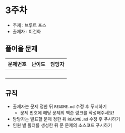 # 3주차

- 주제 : 브루트 포스
- 출제자 : 이건화

## 풀어올 문제

| 문제번호 | 난이도 | 담당자 |
| :------: | :----: | :----: |
|          |        |        |
|          |        |        |
|          |        |        |
|          |        |        |
|          |        |        |

## 규칙

- 출제자는 문제 정한 뒤 `README.md` 수정 후 푸시하기
  - 문제 번호에 해당 문제의 백준 링크를 작성해주세요!
- 담당자는 발표할 문제 정한 뒤 `README.md` 수정 후 푸시하기
- 인원 별 폴더를 생성한 뒤 푼 문제의 소스코드 푸시하기

